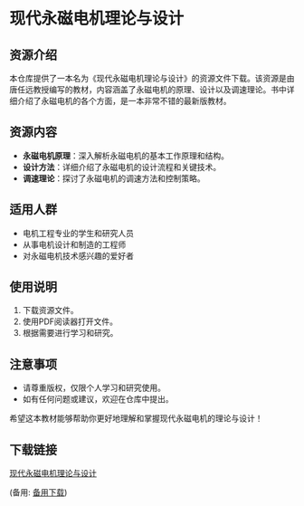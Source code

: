 # 现代永磁电机理论与设计

## 资源介绍

本仓库提供了一本名为《现代永磁电机理论与设计》的资源文件下载。该资源是由唐任远教授编写的教材，内容涵盖了永磁电机的原理、设计以及调速理论。书中详细介绍了永磁电机的各个方面，是一本非常不错的最新版教材。

## 资源内容

- **永磁电机原理**：深入解析永磁电机的基本工作原理和结构。
- **设计方法**：详细介绍了永磁电机的设计流程和关键技术。
- **调速理论**：探讨了永磁电机的调速方法和控制策略。

## 适用人群

- 电机工程专业的学生和研究人员
- 从事电机设计和制造的工程师
- 对永磁电机技术感兴趣的爱好者

## 使用说明

1. 下载资源文件。
2. 使用PDF阅读器打开文件。
3. 根据需要进行学习和研究。

## 注意事项

- 请尊重版权，仅限个人学习和研究使用。
- 如有任何问题或建议，欢迎在仓库中提出。

希望这本教材能够帮助你更好地理解和掌握现代永磁电机的理论与设计！

## 下载链接
[现代永磁电机理论与设计](https://pan.quark.cn/s/e4b4716f5da4) 

(备用: [备用下载](https://pan.baidu.com/s/13n_sAxjjs5bC0kNhWtIPnA?pwd=1234))
